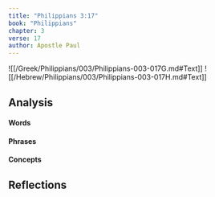 ```yaml
---
title: "Philippians 3:17"
book: "Philippians"
chapter: 3
verse: 17
author: Apostle Paul
---
```

![[/Greek/Philippians/003/Philippians-003-017G.md#Text]]
![[/Hebrew/Philippians/003/Philippians-003-017H.md#Text]]

## Analysis

#### Words

#### Phrases

#### Concepts

## Reflections
